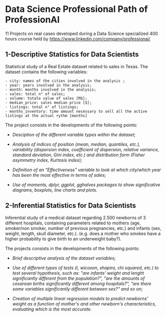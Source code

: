 # Data Science Professional Path of ProfessionAI
11 Projects on real cases developed during a Data Science specialized 400 hours course held by https://www.linkedin.com/company/professionai/ 


## 1-Descriptive Statistics for Data Scientists

  Statistical study of a Real Estate dataset related to sales in Texas. The dataset contains the following variables: 
  
    - city: names of the cities involved in the analysis ;
    - year: years involved in the analysis;
    - month: months involved in the analysis;
    - sales: total n° of sales;
    - volume: totale value of sales [M$];
    - median_price: sales median price [$];
    - listings: total n° of listings;
    - months_inventory: time amount necessary to sell all the active listings at the actual rythm [months]
    
  The project consists in the developments of the following points:
  
  
  * _Desciption of the different variable types within the dataset;_
  
  * _Analysis of indices of position (mean, median, quantiles, etc.), variability (dispersion index, coefficient of dispersion, relative variance, standard deviation,         Gini index, etc.) and distribution form (Fisher asymmetry index, Kurtosis index);_
  
  * _Definition of an "Effectiveness" variable to look at which city/which year has been the most effective in terms of sales;_
  
  * _Use of moments, dplyr, ggplot, gghalves packages to show significative diagrams, boxplots, line charts and plots._
  
## 2-Inferential Statistics for Data Scientists

  Inferential study of a medical dataset regarding 2.500 newborns of 3 different hospitals, containing parameters related to mothers (age, smoker/non smoker, number of     previous pregnancies, etc.) and infants (sex, weight, length, skull diameter, etc.). 
   (e.g. does a mother who smokes have a higher probability to give birth to an underweight baby?).
  
  The projects consists in the developments of the following points:
  
  
  * _Brief descriptive analysis of the dataset variables;_
  
  * _Use of different types of tests (t, wicoxon, shapiro, chi squared, etc.) to test several hypothesis, such as: "are infants' weight and lenght significantly different from the population?", "are the amounts of cesarean births significantly different among hospitals?", "are there some variables significantly different between sex?" and so on;_
  
  * _Creation of multiple linear regression models to predict newborns' weight as a function of mother's and other newborn's characteristics, evaluating which is the most accurate._
  
  
